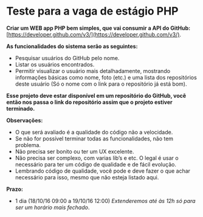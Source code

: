 # Teste para a vaga de estágio PHP
**Criar um WEB app PHP bem simples, que vai consumir a API do GitHub:**
[https://developer.github.com/v3/](https://developer.github.com/v3/).

**As funcionalidades do sistema serão as seguintes:**
* Pesquisar usuários do GitHub pelo nome.
* Listar os usuários encontrados.
* Permitir visualizar o usuário mais detalhadamente, mostrando informações básicas como nome, foto (etc.) e uma lista dos repositórios deste usuário (Só o nome com o link para o repositório já está bom).

**Esse projeto deve estar disponível em um repositório do GitHub, você então nos passa o link do repositório assim que o projeto estiver terminado.**

**Observações:**
* O que será avaliado é a qualidade do código não a velocidade.
* Se não for possível terminar todas as funcionalidades, não tem problema.
* Não precisa ser bonito ou ter um UX excelente.
* Não precisa ser complexo, com varias lib’s e etc. O legal é usar o necessário para ter um código de qualidade e de fácil evolução.
* Lembrando código de qualidade, você pode e deve fazer o que achar necessário para isso, mesmo que não esteja listado aqui.

**Prazo:**
* 1 dia (18/10/16 09:00 a 19/10/16 12:00) _Extenderemos até às 12h só para ser um horário mais fechado_.
